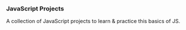 ### JavaScript Projects

A collection of JavaScript projects to learn & practice this basics of JS.
